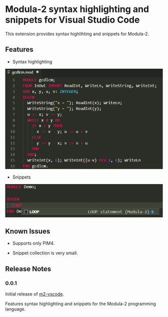 Modula-2 syntax highlighting and snippets for Visual Studio Code
================================================================

This extension provides syntax highlihting and snippets for Modula-2.

## Features

* Syntax highlighting

![Syntax highlighting](images/syntaxhighlighting.png)

* Snippets

![Snippets](images/snippets.png)

## Known Issues

* Supports only PIM4.

* Snippet collection is very small.


## Release Notes

### 0.0.1

Initial release of [m2-vscode](https://github.com/redstar/m2-vscode).

Features syntax highlighting and snippets for the Modula-2 programming language.
